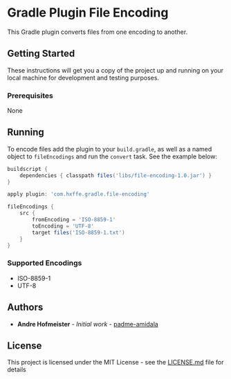 # Gradle Plugin File Encoding

This Gradle plugin converts files from one encoding to another.

## Getting Started

These instructions will get you a copy of the project up and running on your local machine for development and testing purposes.

### Prerequisites

None

## Running

To encode files add the plugin to your `build.gradle`, as well as a named object to `fileEncodings` and run the `convert` task. See the example below:

```gradle
buildscript {
	dependencies { classpath files('libs/file-encoding-1.0.jar') }
}

apply plugin: 'com.hxffe.gradle.file-encoding'

fileEncodings {
	src {
		fromEncoding = 'ISO-8859-1'
		toEncoding = 'UTF-8'
		target files('ISO-8859-1.txt')
	}
}
```

### Supported Encodings
- ISO-8859-1
- UTF-8

## Authors

* **Andre Hofmeister** - *Initial work* - [padme-amidala](https://github.com/padme-amidala/)

## License

This project is licensed under the MIT License - see the [LICENSE.md](LICENSE.md) file for details
